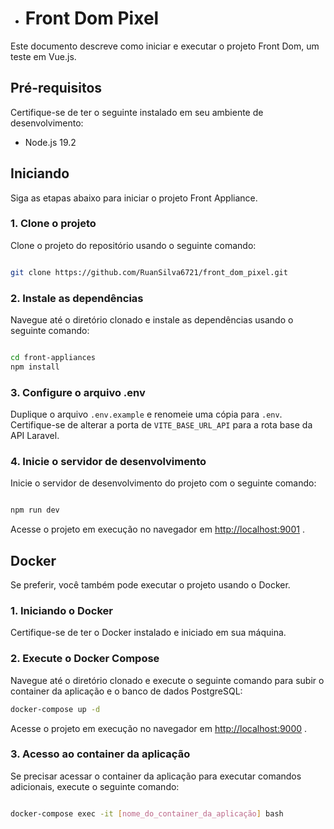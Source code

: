 - # Front Dom Pixel

Este documento descreve como iniciar e executar o projeto Front Dom, um teste em Vue.js.
## Pré-requisitos

Certifique-se de ter o seguinte instalado em seu ambiente de desenvolvimento:
- Node.js 19.2
## Iniciando

Siga as etapas abaixo para iniciar o projeto Front Appliance.
### 1. Clone o projeto

Clone o projeto do repositório usando o seguinte comando:

```bash

git clone https://github.com/RuanSilva6721/front_dom_pixel.git
```


### 2. Instale as dependências

Navegue até o diretório clonado e instale as dependências usando o seguinte comando:

```bash

cd front-appliances
npm install
```


### 3. Configure o arquivo .env

Duplique o arquivo `.env.example` e renomeie uma cópia para `.env`. Certifique-se de alterar a porta de `VITE_BASE_URL_API` para a rota base da API Laravel.
### 4. Inicie o servidor de desenvolvimento

Inicie o servidor de desenvolvimento do projeto com o seguinte comando:

```bash

npm run dev
```



Acesse o projeto em execução no navegador em [http://localhost:9001](http://localhost:9001/) .



## Docker

Se preferir, você também pode executar o projeto usando o Docker.
### 1. Iniciando o Docker

Certifique-se de ter o Docker instalado e iniciado em sua máquina.
### 2. Execute o Docker Compose

Navegue até o diretório clonado e execute o seguinte comando para subir o container da aplicação e o banco de dados PostgreSQL:

```bash
docker-compose up -d
```


Acesse o projeto em execução no navegador em [http://localhost:9000](http://localhost:9000/) .
### 3. Acesso ao container da aplicação

Se precisar acessar o container da aplicação para executar comandos adicionais, execute o seguinte comando:

```bash

docker-compose exec -it [nome_do_container_da_aplicação] bash
```

